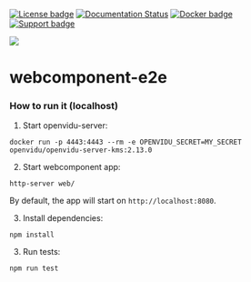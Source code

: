 [![License badge](https://img.shields.io/badge/license-Apache2-orange.svg)](http://www.apache.org/licenses/LICENSE-2.0)
[![Documentation Status](https://readthedocs.org/projects/openviduio-docs/badge/?version=stable)](https://docs.openvidu.io/en/stable/?badge=stable)
[![Docker badge](https://img.shields.io/docker/pulls/openvidu/openvidu-server-kms.svg)](https://hub.docker.com/r/openvidu/openvidu-server-kms)
[![Support badge](https://img.shields.io/badge/support-sof-yellowgreen.svg)](https://groups.google.com/forum/#!forum/openvidu)

[![][OpenViduLogo]](http://openvidu.io)

webcomponent-e2e
===

[OpenViduLogo]: https://secure.gravatar.com/avatar/5daba1d43042f2e4e85849733c8e5702?s=120


### How to run it (localhost)

1) Start openvidu-server:

```
docker run -p 4443:4443 --rm -e OPENVIDU_SECRET=MY_SECRET openvidu/openvidu-server-kms:2.13.0
```

2) Start webcomponent app:

```
http-server web/
```
By default, the app will start on `http://localhost:8080`.

3) Install dependencies:

```
npm install
```

3) Run tests:

```
npm run test
```
